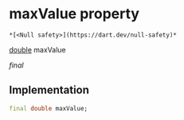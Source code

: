 


# maxValue property




    *[<Null safety>](https://dart.dev/null-safety)*


[double](https://api.flutter.dev/flutter/dart-core/double-class.html) maxValue
  
_final_






## Implementation

```dart
final double maxValue;


```







